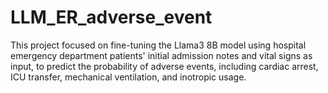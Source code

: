 # LLM_ER_adverse_event
This project focused on fine-tuning the Llama3 8B model using hospital emergency department patients' initial admission notes and vital signs as input, 
to predict the probability of adverse events, including cardiac arrest, ICU transfer, mechanical ventilation, and inotropic usage.
